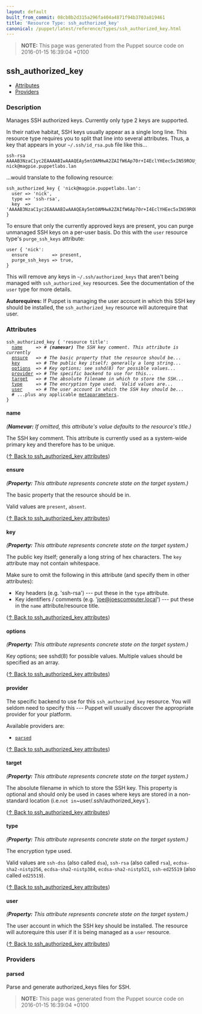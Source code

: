 ```yaml
---
layout: default
built_from_commit: 08cb8b2d315a296fa404a4871f94b3703a819461
title: 'Resource Type: ssh_authorized_key'
canonical: /puppet/latest/reference/types/ssh_authorized_key.html
---
```


> **NOTE:** This page was generated from the Puppet source code on 2016-01-15 16:39:04 +0100

ssh_authorized_key
-----

* [Attributes](#ssh_authorized_key-attributes)
* [Providers](#ssh_authorized_key-providers)

<h3 id="ssh_authorized_key-description">Description</h3>

Manages SSH authorized keys. Currently only type 2 keys are supported.

In their native habitat, SSH keys usually appear as a single long line. This
resource type requires you to split that line into several attributes. Thus, a
key that appears in your `~/.ssh/id_rsa.pub` file like this...

    ssh-rsa AAAAB3NzaC1yc2EAAAABIwAAAQEAy5mtOAMHwA2ZAIfW6Ap70r+I4EclYHEec5xIN59ROUjss23Skb1OtjzYpVPaPH8mSdSmsN0JHaBLiRcu7stl4O8D8zA4mz/vw32yyQ/Kqaxw8l0K76k6t2hKOGqLTY4aFbFISV6GDh7MYLn8KU7cGp96J+caO5R5TqtsStytsUhSyqH+iIDh4e4+BrwTc6V4Y0hgFxaZV5d18mLA4EPYKeG5+zyBCVu+jueYwFqM55E0tHbfiaIN9IzdLV+7NEEfdLkp6w2baLKPqWUBmuvPF1Mn3FwaFLjVsMT3GQeMue6b3FtUdTDeyAYoTxrsRo/WnDkS6Pa3YhrFwjtUqXfdaQ== nick@magpie.puppetlabs.lan

...would translate to the following resource:

    ssh_authorized_key { 'nick@magpie.puppetlabs.lan':
      user => 'nick',
      type => 'ssh-rsa',
      key  => 'AAAAB3NzaC1yc2EAAAABIwAAAQEAy5mtOAMHwA2ZAIfW6Ap70r+I4EclYHEec5xIN59ROUjss23Skb1OtjzYpVPaPH8mSdSmsN0JHaBLiRcu7stl4O8D8zA4mz/vw32yyQ/Kqaxw8l0K76k6t2hKOGqLTY4aFbFISV6GDh7MYLn8KU7cGp96J+caO5R5TqtsStytsUhSyqH+iIDh4e4+BrwTc6V4Y0hgFxaZV5d18mLA4EPYKeG5+zyBCVu+jueYwFqM55E0tHbfiaIN9IzdLV+7NEEfdLkp6w2baLKPqWUBmuvPF1Mn3FwaFLjVsMT3GQeMue6b3FtUdTDeyAYoTxrsRo/WnDkS6Pa3YhrFwjtUqXfdaQ==',
    }

To ensure that only the currently approved keys are present, you can purge
unmanaged SSH keys on a per-user basis. Do this with the `user` resource
type's `purge_ssh_keys` attribute:

    user { 'nick':
      ensure         => present,
      purge_ssh_keys => true,
    }

This will remove any keys in `~/.ssh/authorized_keys` that aren't being
managed with `ssh_authorized_key` resources. See the documentation of the
`user` type for more details.

**Autorequires:** If Puppet is managing the user account in which this
SSH key should be installed, the `ssh_authorized_key` resource will autorequire
that user.

<h3 id="ssh_authorized_key-attributes">Attributes</h3>

<pre><code>ssh_authorized_key { 'resource title':
  <a href="#ssh_authorized_key-attribute-name">name</a>     =&gt; <em># <strong>(namevar)</strong> The SSH key comment. This attribute is currently </em>
  <a href="#ssh_authorized_key-attribute-ensure">ensure</a>   =&gt; <em># The basic property that the resource should be...</em>
  <a href="#ssh_authorized_key-attribute-key">key</a>      =&gt; <em># The public key itself; generally a long string...</em>
  <a href="#ssh_authorized_key-attribute-options">options</a>  =&gt; <em># Key options; see sshd(8) for possible values...</em>
  <a href="#ssh_authorized_key-attribute-provider">provider</a> =&gt; <em># The specific backend to use for this...</em>
  <a href="#ssh_authorized_key-attribute-target">target</a>   =&gt; <em># The absolute filename in which to store the SSH...</em>
  <a href="#ssh_authorized_key-attribute-type">type</a>     =&gt; <em># The encryption type used.  Valid values are...</em>
  <a href="#ssh_authorized_key-attribute-user">user</a>     =&gt; <em># The user account in which the SSH key should be...</em>
  # ...plus any applicable <a href="./metaparameter.html">metaparameters</a>.
}</code></pre>

<h4 id="ssh_authorized_key-attribute-name">name</h4>

_(**Namevar:** If omitted, this attribute's value defaults to the resource's title.)_

The SSH key comment. This attribute is currently used as a
system-wide primary key and therefore has to be unique.

([↑ Back to ssh_authorized_key attributes](#ssh_authorized_key-attributes))

<h4 id="ssh_authorized_key-attribute-ensure">ensure</h4>

_(**Property:** This attribute represents concrete state on the target system.)_

The basic property that the resource should be in.

Valid values are `present`, `absent`.

([↑ Back to ssh_authorized_key attributes](#ssh_authorized_key-attributes))

<h4 id="ssh_authorized_key-attribute-key">key</h4>

_(**Property:** This attribute represents concrete state on the target system.)_

The public key itself; generally a long string of hex characters. The `key`
attribute may not contain whitespace.

Make sure to omit the following in this attribute (and specify them in
other attributes):

* Key headers (e.g. 'ssh-rsa') --- put these in the `type` attribute.
* Key identifiers / comments (e.g. 'joe@joescomputer.local') --- put these in
  the `name` attribute/resource title.

([↑ Back to ssh_authorized_key attributes](#ssh_authorized_key-attributes))

<h4 id="ssh_authorized_key-attribute-options">options</h4>

_(**Property:** This attribute represents concrete state on the target system.)_

Key options; see sshd(8) for possible values. Multiple values
should be specified as an array.

([↑ Back to ssh_authorized_key attributes](#ssh_authorized_key-attributes))

<h4 id="ssh_authorized_key-attribute-provider">provider</h4>

The specific backend to use for this `ssh_authorized_key`
resource. You will seldom need to specify this --- Puppet will usually
discover the appropriate provider for your platform.

Available providers are:

* [`parsed`](#ssh_authorized_key-provider-parsed)

([↑ Back to ssh_authorized_key attributes](#ssh_authorized_key-attributes))

<h4 id="ssh_authorized_key-attribute-target">target</h4>

_(**Property:** This attribute represents concrete state on the target system.)_

The absolute filename in which to store the SSH key. This
property is optional and should only be used in cases where keys
are stored in a non-standard location (i.e.` not in
`~user/.ssh/authorized_keys`).

([↑ Back to ssh_authorized_key attributes](#ssh_authorized_key-attributes))

<h4 id="ssh_authorized_key-attribute-type">type</h4>

_(**Property:** This attribute represents concrete state on the target system.)_

The encryption type used.

Valid values are `ssh-dss` (also called `dsa`), `ssh-rsa` (also called `rsa`), `ecdsa-sha2-nistp256`, `ecdsa-sha2-nistp384`, `ecdsa-sha2-nistp521`, `ssh-ed25519` (also called `ed25519`).

([↑ Back to ssh_authorized_key attributes](#ssh_authorized_key-attributes))

<h4 id="ssh_authorized_key-attribute-user">user</h4>

_(**Property:** This attribute represents concrete state on the target system.)_

The user account in which the SSH key should be installed. The resource
will autorequire this user if it is being managed as a `user` resource.

([↑ Back to ssh_authorized_key attributes](#ssh_authorized_key-attributes))


<h3 id="ssh_authorized_key-providers">Providers</h3>

<h4 id="ssh_authorized_key-provider-parsed">parsed</h4>

Parse and generate authorized_keys files for SSH.




> **NOTE:** This page was generated from the Puppet source code on 2016-01-15 16:39:04 +0100